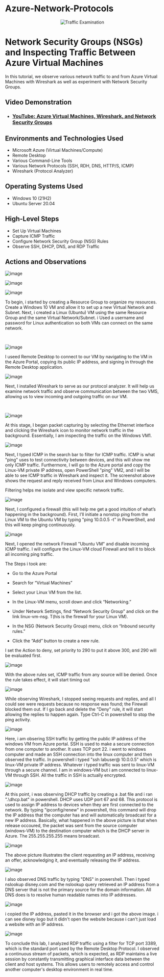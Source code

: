 # Azure-Network-Protocols
<p align="center">
<img src="https://i.imgur.com/Ua7udoS.png" alt="Traffic Examination"/>
</p>

<h1>Network Security Groups (NSGs) and Inspecting Traffic Between Azure Virtual Machines</h1>
In this tutorial, we observe various network traffic to and from Azure Virtual Machines with Wireshark as well as experiment with Network Security Groups. <br />


<h2>Video Demonstration</h2>

- ### [YouTube: Azure Virtual Machines, Wireshark, and Network Security Groups](https://www.youtube.com)

<h2>Environments and Technologies Used</h2>

- Microsoft Azure (Virtual Machines/Compute)
- Remote Desktop
- Various Command-Line Tools
- Various Network Protocols (SSH, RDH, DNS, HTTP/S, ICMP)
- Wireshark (Protocol Analyzer)

<h2>Operating Systems Used </h2>

- Windows 10 (21H2)
- Ubuntu Server 20.04

<h2>High-Level Steps</h2>

-  Set Up Virtual Machines
-  Capture ICMP Traffic
- Configure Network Security Group (NSG) Rules
- Observe SSH, DHCP, DNS, and RDP Traffic

<h2>Actions and Observations</h2>

<p>  
  
  ![image](https://github.com/user-attachments/assets/4b874336-dfc1-4224-8540-6d53e71b6622)

  ![image](https://github.com/user-attachments/assets/2f5f5b56-d179-45d7-8bfd-ebc9c541f03f)

  ![image](https://github.com/user-attachments/assets/15668165-073f-4015-9a48-57263ea4277a)

   
</p>
<p>
To begin, i started by creating a Resource Group to organize my resources.
Create a Windows 10 VM and allow it to set up a new Virtual Network and Subnet.
Next, i created a Linux (Ubuntu) VM using the same Resource Group and the same Virtual Network/Subnet.
i Used a username and password for Linux authentication so both VMs can connect on the same network.
</p>
<br />

<p>
  
![image](https://github.com/user-attachments/assets/2ce95ba5-7e02-4e54-96f5-e86ff3374bc2)

I useed Remote Desktop to connect to our VM by navigating to the VM in the Azure Portal, copying its public IP address, and signing in through the Remote Desktop application.  


![image](https://github.com/user-attachments/assets/d65afa4d-fb45-4d1b-bdaa-0fa50c4fad7e)

</p>
<p>
Next, I installed Wireshark to serve as our protocol analyzer. It will help us examine network traffic  and observe communication between the two VMS, allowing us to view incoming and outgoing traffic on our VM.
  
</p>
<br />


![image](https://github.com/user-attachments/assets/14cd6ddd-6d85-44b2-96ca-1a8714d60fbe)


At this stage, I began packet capturing by selecting the Ethernet interface and clicking the Wireshark icon to monitor network traffic in the background. Essentially, I am inspecting the traffic on the Windows VM1. 

![image](https://github.com/user-attachments/assets/6434bd01-08ef-4ce6-b490-b72efcf5ad6e)

Next, I typed ICMP in the search bar to filter for ICMP traffic. ICMP is what "ping" uses to test connectivity between devices, and this will show me only ICMP traffic. Furthermore, I will go to the Azure portal and copy the Linux-VM private IP address, open PowerShell "ping" VM2, and I will be able to see ICMP traffic in Wireshark and inspect it. The screenshot above shows the request and reply received from Linux and Windows computers.  

Filtering helps me isolate and view specific network traffic. 

![image](https://github.com/user-attachments/assets/80da13ea-a516-48bf-a34a-d20d53c54d74)

Next, I configured a firewall (this will help me get a good intuition of what’s happening in the background). First, I’ll initiate a nonstop ping from the Linux VM to the Ubuntu VM by typing "ping 10.0.0.5 -t" in PowerShell, and this will keep pinging continuously.

![image](https://github.com/user-attachments/assets/812eacbc-b3f9-40d4-82bc-5f522019e730)

Next, I opened the network Firewall "Ubuntu VM" and disable incoming ICMP traffic. I will configure the Linux-VM cloud Firewall and tell it to block all incoming ping traffic. 

The Steps i took are:

 - Go to the Azure Portal

 - Search for “Virtual Machines”

 - Select your Linux VM from the list.

 - In the Linux-VM menu, scroll down and click “Networking.”

 - Under Network Settings, find “Network Security Group” and click on the link linux-vm-nsg. T(his is the firewall for your Linux VM).

 - In the NSG (Network Security Group) menu, click on “Inbound security rules.”

 - Click the “Add” button to create a new rule.

I set the Action to deny, set priority to 290 to put it above 300, and 290 will be evaluated first. 

   
![image](https://github.com/user-attachments/assets/1e7932ce-fd73-4773-b471-85215341f48d)

With the above rules set, ICMP traffic from any source will be denied. Once the rule takes effect, it will start timing out


![image](https://github.com/user-attachments/assets/0acb4245-1969-46d8-959e-9960f003bb23)

While observing Wireshark, I stopped seeing requests and replies, and all I could see were requests because no response was found; the Firewall blocked them out. If I go back and delete the "Deny" rule, it will start allowing the replies to happen again. Type Ctrl-C in powershell to stop the ping activity. 

![image](https://github.com/user-attachments/assets/f915ed7c-4f83-47e3-b976-84b8b668194e)

Here, i am obsering SSH traffic by getting the public IP address of the windows VM from Azure portal. SSH is used to make a secure connection from one computer to another. It uses TCP port 22. i went to windows computer and made an SSH connection into the linux computer and then observed the traffic. In powershell i typed "ssh labuser@ 10.0.0.5" which is linux-VM private IP address. 
       Whatever i typed traffic was sent to linux-VM through a secure channel. I am in windows-VM but i am connected to linux-VM through SSH. All the traffic in SSH is actually encrypted.

<p>
</p>

<p>

<p>
  
![image](https://github.com/user-attachments/assets/ad9de5f0-ac1b-4ae5-b06f-d6146a65ea2a)

At this point, i was observing DHCP traffic by creating a .bat file and i ran ".\dhcp.bat" in powershell. DHCP uses UDP port 67 and 68. This protocol is used to assign IP address to devices when they are first connected to the network. By typing "ipconfig/renew" in powershell, this command will drop the IP address that the computer has and will automatically broadcast for a new IP address. 
    Basically, what happened in the above picture is that when release occoured, the packet was sent from the source computer (windows-VM) to the destination computer which is the DHCP server in Azure. The 255.255.255.255 means broadcast. 
  
![image](https://github.com/user-attachments/assets/d0327954-eb86-4276-9875-d188712285bd) 

The above picture illustrates the client requesting an IP address, receiving an offer, acknowledging it, and eventually releasing the IP address.



![image](https://github.com/user-attachments/assets/a88b15ee-6154-4591-a2c9-1aae0ddf8fcf)

I also observed DNS traffic by typing "DNS" in powershell. Then i typed nslookup disney.com and the nslookup query retrieved an IP address from a DNS server that is not the primary source for the domain information.
     All DNS does is to resolve human readable names into IP addresses. 

![image](https://github.com/user-attachments/assets/f287784e-73d0-45ff-a257-27a34bf8eecd)

i copied the IP address, pasted it in the browser and i got the above image. i can see disney logo but it didn't open the website because i can't just load a website with an IP address.

![image](https://github.com/user-attachments/assets/c4a9b033-378a-4975-b8a6-a4877d5d9238)

To conclude this lab, I analyzed RDP traffic using a filter for TCP port 3389, which is the standard port used by the Remote Desktop Protocol. I observed a continuous stream of packets, which is expected, as RDP maintains a live session by constantly transmitting graphical interface data between the client and host systems. This allows users to remotely access and control another computer's desktop environment in real time.



</p>
<p>


</p>
<br />
